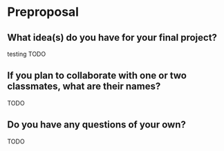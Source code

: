 # Preproposal

## What idea(s) do you have for your final project?
testing
TODO

## If you plan to collaborate with one or two classmates, what are their names?

TODO

## Do you have any questions of your own?

TODO
